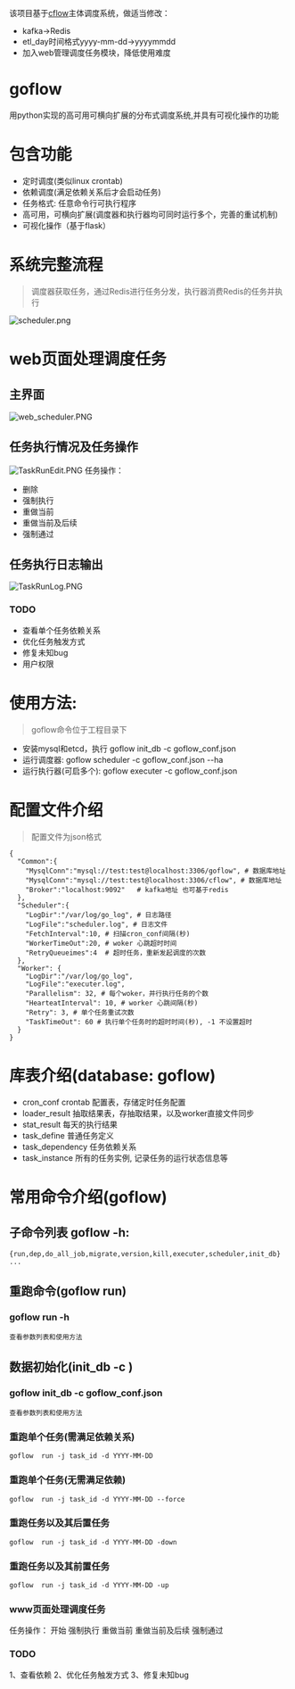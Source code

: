 该项目基于[cflow](https://github.com/lanfang/cflow)主体调度系统，做适当修改：
- kafka->Redis
- etl_day时间格式yyyy-mm-dd->yyyymmdd
- 加入web管理调度任务模块，降低使用难度

# goflow
 用python实现的高可用可横向扩展的分布式调度系统,并具有可视化操作的功能

# 包含功能
- 定时调度(类似linux crontab)
- 依赖调度(满足依赖关系后才会启动任务)
- 任务格式: 任意命令行可执行程序
- 高可用，可横向扩展(调度器和执行器均可同时运行多个，完善的重试机制)
- 可视化操作（基于flask）

# 系统完整流程
> 调度器获取任务，通过Redis进行任务分发，执行器消费Redis的任务并执行

![scheduler.png](https://github.com/importer/goflow/raw/master/docs/scheduler.png)

# web页面处理调度任务
## 主界面
![web_scheduler.PNG](https://github.com/importer/goflow/raw/master/docs/web_scheduler.PNG)
## 任务执行情况及任务操作
![TaskRunEdit.PNG](https://github.com/importer/goflow/raw/master/docs/TaskRunEdit.PNG)
任务操作：
- 删除
- 强制执行
- 重做当前
- 重做当前及后续
- 强制通过

## 任务执行日志输出
![TaskRunLog.PNG](https://github.com/importer/goflow/raw/master/docs/TaskRunLog.PNG)


### TODO
- 查看单个任务依赖关系
- 优化任务触发方式
- 修复未知bug
- 用户权限

# 使用方法:
> goflow命令位于工程目录下


- 安装mysql和etcd，执行 goflow init_db -c goflow_conf.json
- 运行调度器: goflow scheduler -c goflow_conf.json --ha
- 运行执行器(可启多个): goflow executer -c goflow_conf.json


# 配置文件介绍
> 配置文件为json格式
```
{
  "Common":{
    "MysqlConn":"mysql://test:test@localhost:3306/goflow", # 数据库地址
    "MysqlConn":"mysql://test:test@localhost:3306/cflow", # 数据库地址
    "Broker":"localhost:9092"   # kafka地址 也可基于redis
  },
  "Scheduler":{
    "LogDir":"/var/log/go_log", # 日志路径
    "LogFile":"scheduler.log", # 日志文件
    "FetchInterval":10, # 扫描cron_conf间隔(秒)
    "WorkerTimeOut":20, # woker 心跳超时时间
    "RetryQueueimes":4  # 超时任务，重新发起调度的次数
  },
  "Worker": {
    "LogDir":"/var/log/go_log",
    "LogFile":"executer.log",
    "Parallelism": 32, # 每个woker，并行执行任务的个数
    "HearteatInterval": 10, # worker 心跳间隔(秒)
    "Retry": 3, # 单个任务重试次数
    "TaskTimeOut": 60 # 执行单个任务时的超时时间(秒), -1 不设置超时
  }
}
```


# 库表介绍(database: goflow)
- cron_conf crontab 配置表，存储定时任务配置
- loader_result 抽取结果表，存抽取结果，以及worker直接文件同步
- stat_result 每天的执行结果
- task_define 普通任务定义
- task_dependency 任务依赖关系
- task_instance 所有的任务实例, 记录任务的运行状态信息等


# 常用命令介绍(goflow)
## 子命令列表 goflow -h:
```
{run,dep,do_all_job,migrate,version,kill,executer,scheduler,init_db} ...
```
## 重跑命令(goflow run)
### goflow run -h
```
查看参数列表和使用方法
```

## 数据初始化(init_db -c )
### goflow init_db -c goflow_conf.json
```
查看参数列表和使用方法
```

### 重跑单个任务(需满足依赖关系)
```
goflow  run -j task_id -d YYYY-MM-DD  
```

### 重跑单个任务(无需满足依赖)
```
goflow  run -j task_id -d YYYY-MM-DD --force 
```

### 重跑任务以及其后置任务
```
goflow  run -j task_id -d YYYY-MM-DD -down
```

### 重跑任务以及其前置任务
```
goflow  run -j task_id -d YYYY-MM-DD -up
```
  

### www页面处理调度任务
任务操作：
开始
强制执行
重做当前
重做当前及后续
强制通过
### TODO
1、查看依赖
2、优化任务触发方式
3、修复未知bug
